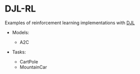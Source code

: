 DJL-RL
======
Examples of reinforcement learning implementations with [DJL](https://djl.ai/)

 - Models:
   - A2C
   
 - Tasks:
   - CartPole
   - MountainCar

